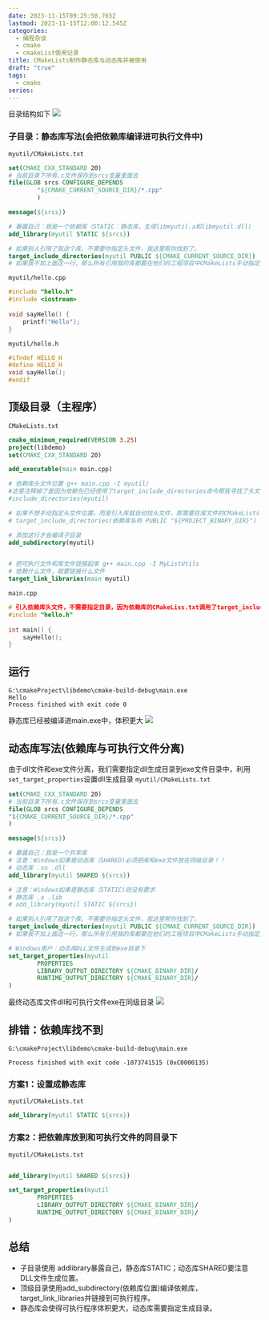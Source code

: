 ```yaml
---
date: 2023-11-15T09:25:50.765Z
lastmod: 2023-11-15T12:00:12.545Z
categories:
  - 编程杂谈
  - cmake
  - cmakeList使用记录
title: CMakeLists制作静态库与动态库并被使用
draft: "true"
tags:
  - cmake
series:
---
```



目录结构如下
![](Pasted%20image%2020231115191853.png)

### 子目录：静态库写法(会把依赖库编译进可执行文件中)
`myutil/CMakeLists.txt`
```cmake
set(CMAKE_CXX_STANDARD 20) 
# 当前目录下所有.c文件保存到srcs变量里面去
file(GLOB srcs CONFIGURE_DEPENDS
        "${CMAKE_CURRENT_SOURCE_DIR}/*.cpp"
        )

message(${srcs})

# 暴露自己：我是一个依赖库（STATIC：静态库，生成libmyutil.a和libmyutil.dll)
add_library(myutil STATIC ${srcs})

# 如果别人引用了我这个库，不需要你指定头文件，我这里帮你找到了。
target_include_directories(myutil PUBLIC ${CMAKE_CURRENT_SOURCE_DIR})
# 如果我不加上面这一行，那么所有引用我的库都要在他们的工程项目中CMakeLists手动指定头文件目录
```

`myutil/hello.cpp`
```cpp
#include "hello.h"  
#include <iostream>  
  
void sayHello() {  
    printf("Hello");  
}
```

`myutil/hello.h`
```cpp
#ifndef HELLO_H  
#define HELLO_H  
void sayHello();  
#endif
```


## 顶级目录（主程序）
`CMakeLists.txt`
```cmake
cmake_minimum_required(VERSION 3.25)
project(libdemo)
set(CMAKE_CXX_STANDARD 20)

add_executable(main main.cpp)

# 依赖库头文件位置 g++ main.cpp -I myutil/
#这里注释掉了是因为依赖包已经使用了target_include_directories命令帮我寻找了头文件。
#include_directories(myutil)

# 如果不想手动指定头文件位置，而是引入库就自动找头文件，那需要在库文件的CMakeLists中使用
# target_include_directories(依赖库名称 PUBLIC "${PROJECT_BINARY_DIR}")

# 添加这行才会编译子目录
add_subdirectory(myutil)


# 把可执行文件和库文件链接起来 g++ main.cpp -I MyListUtils
# 依赖什么文件，就要链接什么文件
target_link_libraries(main myutil)

```


`main.cpp`
```cpp
# 引入依赖库头文件，不需要指定目录，因为依赖库的CMakeLiss.txt调用了target_include_directories
#include "hello.h"  
  
int main() {  
    sayHello();  
}
```

## 运行
```
G:\cmakeProject\libdemo\cmake-build-debug\main.exe
Hello
Process finished with exit code 0
```
静态库已经被编译进main.exe中，体积更大
![](Pasted%20image%2020231115195518.png)


## 动态库写法(依赖库与可执行文件分离)
由于dll文件和exe文件分离，我们需要指定dll生成目录到exe文件目录中，利用`set_target_properties`设置dll生成目录
`myutil/CMakeLists.txt`
```cmake
set(CMAKE_CXX_STANDARD 20)
# 当前目录下所有.c文件保存到srcs变量里面去
file(GLOB srcs CONFIGURE_DEPENDS
"${CMAKE_CURRENT_SOURCE_DIR}/*.cpp"
)

message(${srcs})

# 暴露自己：我是一个共享库
# 注意：Windows如果是动态库（SHARED)必须把库和exe文件放在同级目录！！
# 动态库 .so .dll
add_library(myutil SHARED ${srcs})

# 注意：Windows如果是静态库（STATIC)则没有要求
# 静态库 .a .lib
# add_library(myutil STATIC ${srcs})

# 如果别人引用了我这个库，不需要你指定头文件，我这里帮你找到了。
target_include_directories(myutil PUBLIC ${CMAKE_CURRENT_SOURCE_DIR})
# 如果我不加上面这一行，那么所有引用我的库都要在他们的工程项目中CMakeLists手动指定头文件目录

# Windows用户：动态库DLL文件生成到exe目录下
set_target_properties(myutil
        PROPERTIES
        LIBRARY_OUTPUT_DIRECTORY ${CMAKE_BINARY_DIR}/
        RUNTIME_OUTPUT_DIRECTORY ${CMAKE_BINARY_DIR}/
)

```

最终动态库文件dll和可执行文件exe在同级目录
![](Pasted%20image%2020231115193504.png)



## 排错：依赖库找不到
```
G:\cmakeProject\libdemo\cmake-build-debug\main.exe

Process finished with exit code -1073741515 (0xC0000135)
```

### 方案1：设置成静态库
`myutil/CMakeLists.txt`
```cmake
add_library(myutil STATIC ${srcs})
```


### 方案2：把依赖库放到和可执行文件的同目录下
`myutil/CMakeLists.txt`
```cmake

add_library(myutil SHARED ${srcs})

set_target_properties(myutil  
        PROPERTIES  
        LIBRARY_OUTPUT_DIRECTORY ${CMAKE_BINARY_DIR}/  
        RUNTIME_OUTPUT_DIRECTORY ${CMAKE_BINARY_DIR}/  
)
```

## 总结 
- 子目录使用 addlibrary暴露自己，静态库STATIC；动态库SHARED要注意DLL文件生成位置。
- 顶级目录使用add_subdirectory(依赖库位置)编译依赖库，target_link_libraries并链接到可执行程序。
- 静态库会使得可执行程序体积更大，动态库需要指定生成目录。
